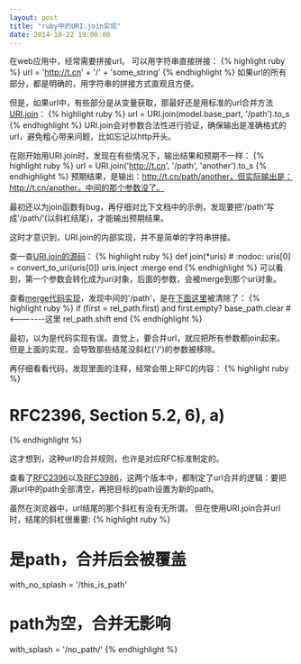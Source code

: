 ```yaml
---
layout: post
title: "ruby中的URI.join实现"
date: 2014-10-22 19:00:00
---
```

在web应用中，经常需要拼接url。
可以用字符串直接拼接：
{% highlight ruby %}
url = 'http://t.cn' + '/' + 'some_string'
{% endhighlight %}
如果url的所有部分，都是明确的，用字符串的拼接方式直观且方便。

但是，如果url中，有些部分是从变量获取，那最好还是用标准的url合并方法[URI.join](http://www.ruby-doc.org/stdlib-2.1.3/libdoc/uri/rdoc/URI.html#method-c-join)：
{% highlight ruby %}
url = URI.join(model.base_part, '/path').to_s
{% endhighlight %}
URI.join会对参数合法性进行验证，确保输出是准确格式的url，避免粗心带来问题，比如忘记以http开头。

在刚开始用URI.join时，发现在有些情况下，输出结果和预期不一样：
{% highlight ruby %}
url = URI.join('http://t.cn', '/path', 'another').to_s
{% endhighlight %}
预期结果，是输出：http://t.cn/path/another，但实际输出是：http://t.cn/another。中间的那个参数没了。

最初还以为join函数有bug，再仔细对比下文档中的示例，发现要把'/path'写成'/path/'(以斜杠结尾)，才能输出预期结果。

这时才意识到，URI.join的内部实现，并不是简单的字符串拼接。

查一查[URI.join的源码](https://github.com/ruby/ruby/blob/trunk/lib/uri/rfc3986_parser.rb#L71)：
{% highlight ruby %}
def join(*uris) # :nodoc:
  uris[0] = convert_to_uri(uris[0])
  uris.inject :merge
 end
{% endhighlight %}
可以看到，第一个参数会转化成为uri对象，后面的参数，会被merge到那个uri对象。

查看[merge代码实现](https://github.com/ruby/ruby/blob/trunk/lib/uri/generic.rb#L1101)，发现中间的'/path'，是在[下面这里](https://github.com/ruby/ruby/blob/trunk/lib/uri/generic.rb#L1005)被清除了：
{% highlight ruby %}
if (first = rel_path.first) and first.empty?
  base_path.clear #<-------这里
  rel_path.shift
end
{% endhighlight %}

最初，以为是代码实现有误。直觉上，要合并url，就应把所有参数都join起来。
但是上面的实现，会导致那些结尾没斜杠('/')的参数被移除。

再仔细看看代码，发现里面的注释，经常会带上RFC的内容：
{% highlight ruby %}
# RFC2396, Section 5.2, 6), a)
{% endhighlight %}

这才想到，这种url的合并规则，也许是对应RFC标准制定的。

查看了[RFC2396](https://www.ietf.org/rfc/rfc2396.txt#5.2)以及[RFC3986](https://www.ietf.org/rfc/rfc3986.txt#5.2.3)，这两个版本中，都制定了url合并的逻辑：要把源url中的path全部清空，再把目标的path设置为新的path。

虽然在浏览器中，url结尾的那个斜杠有没有无所谓。
但在使用URI.join合并url时，结尾的斜杠很重要:
{% highlight ruby %}
# 是path，合并后会被覆盖
with_no_splash = '/this_is_path'
# path为空，合并无影响
with_splash = '/no_path/'
{% endhighlight %}